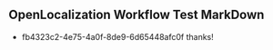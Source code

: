 ## OpenLocalization Workflow Test MarkDown

* fb4323c2-4e75-4a0f-8de9-6d65448afc0f 
thanks!



<!--HONumber=Jan16_HO2-->
